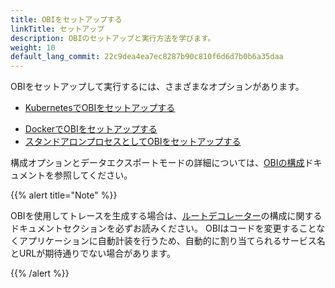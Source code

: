 ```yaml
---
title: OBIをセットアップする
linkTitle: セットアップ
description: OBIのセットアップと実行方法を学びます。
weight: 10
default_lang_commit: 22c9dea4ea7ec8287b90c810f6d6d7b0b6a35daa
---
```


OBIをセットアップして実行するには、さまざまなオプションがあります。

- [KubernetesでOBIをセットアップする](kubernetes/)
<!-- - [Helmを使用してKubernetesでOBIをセットアップする](kubernetes-helm/) -->
- [DockerでOBIをセットアップする](docker/)
- [スタンドアロンプロセスとしてOBIをセットアップする](standalone/)

構成オプションとデータエクスポートモードの詳細については、[OBIの構成](../configure/)ドキュメントを参照してください。

{{% alert title="Note" %}}

OBIを使用してトレースを生成する場合は、[ルートデコレーター](../configure/routes-decorator/)の構成に関するドキュメントセクションを必ずお読みください。
OBIはコードを変更することなくアプリケーションに自動計装を行うため、自動的に割り当てられるサービス名とURLが期待通りでない場合があります。

{{% /alert %}}
